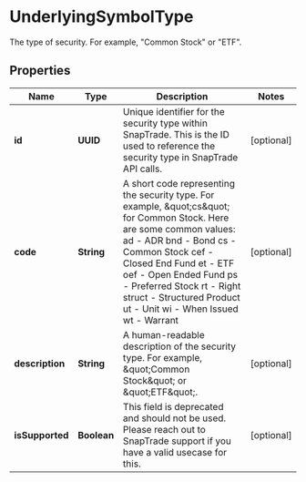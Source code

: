 

# UnderlyingSymbolType

The type of security. For example, \"Common Stock\" or \"ETF\".

## Properties

| Name | Type | Description | Notes |
|------------ | ------------- | ------------- | -------------|
|**id** | **UUID** | Unique identifier for the security type within SnapTrade. This is the ID used to reference the security type in SnapTrade API calls. |  [optional] |
|**code** | **String** | A short code representing the security type. For example, \&quot;cs\&quot; for Common Stock. Here are some common values:   ad - ADR   bnd - Bond   cs - Common Stock   cef - Closed End Fund   et - ETF   oef - Open Ended Fund   ps - Preferred Stock   rt - Right   struct - Structured Product   ut - Unit   wi - When Issued   wt - Warrant  |  [optional] |
|**description** | **String** | A human-readable description of the security type. For example, \&quot;Common Stock\&quot; or \&quot;ETF\&quot;. |  [optional] |
|**isSupported** | **Boolean** | This field is deprecated and should not be used. Please reach out to SnapTrade support if you have a valid usecase for this. |  [optional] |



